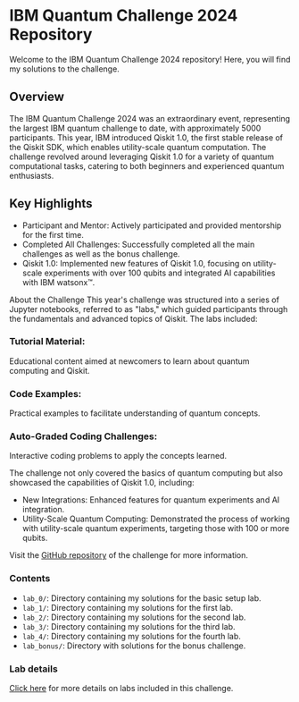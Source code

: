 # IBM Quantum Challenge 2024 Repository

Welcome to the IBM Quantum Challenge 2024 repository! Here, you will find my solutions to the challenge.

## Overview
The IBM Quantum Challenge 2024 was an extraordinary event, representing the largest IBM quantum challenge to date, with approximately 5000 participants. This year, IBM introduced Qiskit 1.0, the first stable release of the Qiskit SDK, which enables utility-scale quantum computation. The challenge revolved around leveraging Qiskit 1.0 for a variety of quantum computational tasks, catering to both beginners and experienced quantum enthusiasts.

## Key Highlights
- Participant and Mentor: Actively participated and provided mentorship for the first time.
- Completed All Challenges: Successfully completed all the main challenges as well as the bonus challenge.
- Qiskit 1.0: Implemented new features of Qiskit 1.0, focusing on utility-scale experiments with over 100 qubits and integrated AI capabilities with IBM watsonx™.

About the Challenge
This year's challenge was structured into a series of Jupyter notebooks, referred to as "labs," which guided participants through the fundamentals and advanced topics of Qiskit. The labs included:

### Tutorial Material:
Educational content aimed at newcomers to learn about quantum computing and Qiskit.

### Code Examples:
Practical examples to facilitate understanding of quantum concepts.

### Auto-Graded Coding Challenges:
Interactive coding problems to apply the concepts learned.

The challenge not only covered the basics of quantum computing but also showcased the capabilities of Qiskit 1.0, including:

- New Integrations: Enhanced features for quantum experiments and AI integration.
- Utility-Scale Quantum Computing: Demonstrated the process of working with utility-scale quantum experiments, targeting those with 100 or more qubits.

Visit the [GitHub repository](https://github.com/qiskit-community/ibm-quantum-challenge-2024.git) of the challenge for more information.

### Contents
- `lab_0/`: Directory containing my solutions for the basic setup lab.
- `lab_1/`: Directory containing my solutions for the first lab.
- `lab_2/`: Directory containing my solutions for the second lab.
- `lab_3/`: Directory containing my solutions for the third lab.
- `lab_4/`: Directory containing my solutions for the fourth lab.
- `lab_bonus/`: Directory with solutions for the bonus challenge.

### Lab details
[Click here](https://github.com/Krishna317/IBMQuantumChallenge2024/blob/82b0e7136e46f2efb7c34f4169a72a9265e0b72d/lab_details.md) for more details on labs included in this challenge.

